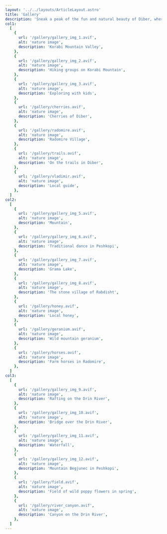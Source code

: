 ```yaml
---
layout: '../../layouts/ArticleLayout.astro'
title: 'Gallery'
description: 'Sneak a peak of the fun and natural beauty of Diber, where each photo tells a story.'
col1:
  [
    {
      url: '/gallery/gallery_img_1.avif',
      alt: 'nature image',
      description: 'Korabi Mountain Valley',
    },
    {
      url: '/gallery/gallery_img_2.avif',
      alt: 'nature image',
      description: 'Hiking groups on Korabi Mountain',
    },
    {
      url: '/gallery/gallery_img_3.avif',
      alt: 'nature image',
      description: 'Exploring with kids',
    },
    {
      url: '/gallery/cherries.avif',
      alt: 'nature image',
      description: 'Cherries of Diber',
    },
    {
      url: '/gallery/radomire.avif',
      alt: 'nature image',
      description: 'Radomire Village',
    },
    {
      url: '/gallery/trails.avif',
      alt: 'nature image',
      description: 'On the trails in Diber',
    },
    {
      url: '/gallery/vladimir.avif',
      alt: 'nature image',
      description: 'Local guide',
    },
  ]
col2:
  [
    {
      url: '/gallery/gallery_img_5.avif',
      alt: 'nature image',
      description: 'Mountain',
    },
    {
      url: '/gallery/gallery_img_6.avif',
      alt: 'nature image',
      description: 'Traditional dance in Peshkopi',
    },
    {
      url: '/gallery/gallery_img_7.avif',
      alt: 'nature image',
      description: 'Grama Lake',
    },
    {
      url: '/gallery/gallery_img_8.avif',
      alt: 'nature image',
      description: 'The stone village of Rabdisht',
    },
    {
      url: '/gallery/honey.avif',
      alt: 'nature image',
      description: 'Local honey',
    },
    {
      url: '/gallery/geranium.avif',
      alt: 'nature image',
      description: 'Wild mountain geranium',
    },
    {
      url: '/gallery/horses.avif',
      alt: 'nature image',
      description: 'Farm horses in Radomire',
    },
  ]
col3:
  [
    {
      url: '/gallery/gallery_img_9.avif',
      alt: 'nature image',
      description: 'Rafting on the Drin River',
    },
    {
      url: '/gallery/gallery_img_10.avif',
      alt: 'nature image',
      description: 'Bridge over the Drin River',
    },
    {
      url: '/gallery/gallery_img_11.avif',
      alt: 'nature image',
      description: 'Waterfall',
    },
    {
      url: '/gallery/gallery_img_12.avif',
      alt: 'nature image',
      description: 'Mountain Begjunec in Peshkopi',
    },
    {
      url: '/gallery/field.avif',
      alt: 'nature image',
      description: 'Field of wild poppy flowers in spring',
    },
    {
      url: '/gallery/river_canyon.avif',
      alt: 'nature image',
      description: 'Canyon on the Drin River',
    },
  ]
---
```

